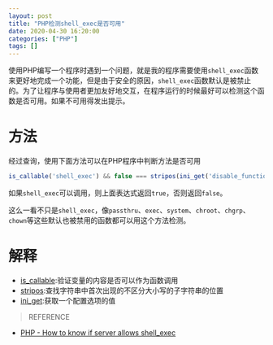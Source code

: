 ```yaml
---
layout: post
title: "PHP检测shell_exec是否可用"
date: 2020-04-30 16:20:00
categories: ["PHP"]
tags: []
---
```

使用PHP编写一个程序时遇到一个问题，就是我的程序需要使用`shell_exec`函数来更好地完成一个功能，但是由于安全的原因，`shell_exec`函数默认是被禁止的。为了让程序与使用者更加友好地交互，在程序运行的时候最好可以检测这个函数是否可用。如果不可用得发出提示。<!--more-->

# 方法
经过查询，使用下面方法可以在PHP程序中判断方法是否可用
```php
is_callable('shell_exec') && false === stripos(ini_get('disable_functions'), 'shell_exec');
```
如果`shell_exec`可以调用，则上面表达式返回`true`，否则返回`false`。

这么一看不只是`shell_exec`，像`passthru`、`exec`、`system`、`chroot`、`chgrp`、`chown`等这些默认也被禁用的函数都可以用这个方法检测。

# 解释
- <a href="https://www.php.net/manual/en/function.is-callable">is_callable</a>:验证变量的内容是否可以作为函数调用
- <a href="https://www.php.net/manual/en/function.stripos.php">stripos</a>:查找字符串中首次出现的不区分大小写的子字符串的位置
- <a href="https://www.php.net/manual/zh/function.ini-get.php">ini_get</a>:获取一个配置选项的值

> REFERENCE
- <a href="https://stackoverflow.com/questions/21581560/php-how-to-know-if-server-allows-shell-exec">PHP - How to know if server allows shell_exec</a>